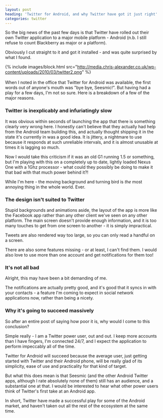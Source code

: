 ```yaml
---
layout: post
heading: 'Twitter for Android, and why Twitter have got it just right'
categories: twitter
---
```


So the big news of the past few days is that Twitter have rolled out their own Twitter application to a major mobile platform - Android (n.b. I still refuse to count Blackberry as major or a platform).

Obviously I cut straight to it and got it installed - and was quite surprised by what I found.

{% include images/block.html src="http://media.chris-alexander.co.uk/wp-content/uploads/2010/03/twitter2.png" %}<br> <br> When I noted in the office that Twitter for Android was available, the first words out of anyone's mouth was "bye bye, Seesmic!". But having had a play for a few days, I'm not so sure. Here is a breakdown of a few of the major reasons.

### Twitter is inexplicably and infuriatingly slow

It was obvious within seconds of launching the app that there is something clearly very wrong here. I honestly can't believe that they actually had help from the Android team building this, and actually thought shipping it in the state it's currently in was a good idea. It is jittery, a nightmare to use because it responds at such unreliable intervals, and it is almost unusable at times it is lagging so much.

Now I would take this criticism if it was an old G1 running 1.5 or something, but I'm playing with this on a completely up to date, lightly loaded Nexus One with a 1Ghz processor - what could they possibly be doing to make it that bad with that much power behind it?!

While I'm here - the moving background and turning bird is *the* most annoying thing in the whole world. Ever.

### The design isn't suited to Twitter

Stupid backgrounds and animations aside, the layout of the app is more like the Facebook app rather than any other client we've seen on any other platform. The main screen doesn't provide enough information, and it is too many touches to get from one screen to another - it is simply impractical.

Tweets are also rendered way too large, so you can only read a handful on a screen.

There are also some features missing - or at least, I can't find them. I would also love to use more than one account and get notifications for them too!

### It's not all bad

Alright, this may have been a bit demanding of me.

The notifications are actually pretty good, and it's good that it syncs in with your contacts - a feature I'm coming to expect in social network applications now, rather than being a nicety.

### Why it's going to succeed massively

So after an entire post of saying how poor it is, why would I come to this conclusion?

Simple really - I am a Twitter power user, out and out. I keep more accounts than I have fingers, I'm connected 24/7, and I expect the application to perform impeccably all of the time.

Twitter for Android will succeed because the average user, just getting started with Twitter and their Android phone, will be really glad of its simplicity, ease of use and practicality for that kind of target.

But what this does mean is that Seesmic (and the other Android Twitter apps, although I rate absolutely none of them) still has an audience, and a substantial one at that. I would be interested to hear what other power users think of Twitter's first take at an Android app.

In short, Twitter have made a successful play for some of the Android market, and haven't taken out all the rest of the ecosystem at the same time.